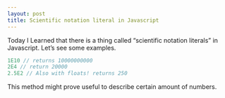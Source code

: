 ```yaml
---
layout: post
title: Scientific notation literal in Javascript
---
```

Today I Learned that there is a thing called “scientific notation literals” in Javascript. Let’s see some examples.

```javascript
1E10 // returns 10000000000
2E4 // return 20000
2.5E2 // Also with floats! returns 250
```

This method might prove useful to describe certain amount of numbers.

